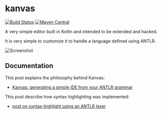 # kanvas

[![Build Status](https://travis-ci.org/ftomassetti/kanvas.svg?branch=master)](https://travis-ci.org/ftomassetti/kanvas) [![Maven Central](https://img.shields.io/maven-central/v/me.tomassetti.kanvas/kanvas-core.svg)](http://search.maven.org/#search%7Cgav%7C1%7Cg%3A%22me.tomassetti.kanvas%22%20AND%20a%3A%22kanvas-core%22)


A very simple editor built in Kotlin and intended to be extended and hacked.

It is very simple to customize it to handle a language defined using ANTLR.

![Screenshot](https://raw.githubusercontent.com/ftomassetti/kanvas/master/screenshots/screenshot.png)

## Documentation

This post explains the philosophy behind Kanvas:
* [Kanvas: generating a simple IDE from your ANTLR grammar ](https://tomassetti.thisACPB/kanvas-generating-simple-ide-antlr-grammar/)

This post describe how syntax highlighting was implemented:
* [post on syntax-highlight using an ANTLR lexer](https://tomassetti.thisACPB/how-to-create-an-editor-with-syntax-highlighting-dsl/)

